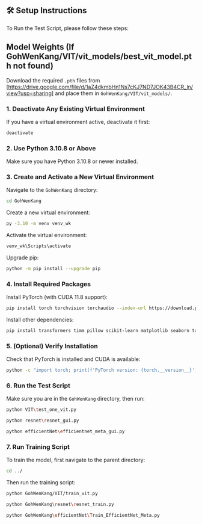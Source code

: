 ## 🛠️ Setup Instructions

To Run the Test Script, please follow these steps:

## Model Weights (If GohWenKang/VIT/vit_models/best_vit_model.pth not found)
Download the required `.pth` files from [https://drive.google.com/file/d/1aZ4dkmbHn1Ns7cKJ7ND7JOK43B4CR_ln/view?usp=sharing] and place them in `GohWenKang/VIT/vit_models/`.

### 1. Deactivate Any Existing Virtual Environment

If you have a virtual environment active, deactivate it first:
```bash
deactivate
```

### 2. Use Python 3.10.8 or Above

Make sure you have Python 3.10.8 or newer installed.

### 3. Create and Activate a New Virtual Environment

Navigate to the `GohWenKang` directory:
```bash
cd GohWenKang
```

Create a new virtual environment:
```bash
py -3.10 -m venv venv_wk
```

Activate the virtual environment:
```bash
venv_wk\Scripts\activate
```

Upgrade pip:
```bash
python -m pip install --upgrade pip
```

### 4. Install Required Packages

Install PyTorch (with CUDA 11.8 support):
```bash
pip install torch torchvision torchaudio --index-url https://download.pytorch.org/whl/cu118
```

Install other dependencies:
```bash
pip install transformers timm pillow scikit-learn matplotlib seaborn tqdm opencv-python numpy pandas
```

### 5. (Optional) Verify Installation

Check that PyTorch is installed and CUDA is available:
```bash
python -c "import torch; print(f'PyTorch version: {torch.__version__}'); print(f'CUDA available: {torch.cuda.is_available()}')"
```

### 6. Run the Test Script

Make sure you are in the `GohWenKang` directory, then run:
```bash
python VIT\test_one_vit.py

python resnet\resnet_gui.py

python efficientNet\efficientnet_meta_gui.py
```

### 7. Run Training Script

To train the model, first navigate to the parent directory:
```bash
cd ../
```
Then run the training script:
```bash
python GohWenKang/VIT/train_vit.py

python GohWenKang\resnet\resnet_train.py

python GohWenKang\efficientNet\Train_EfficientNet_Meta.py
```